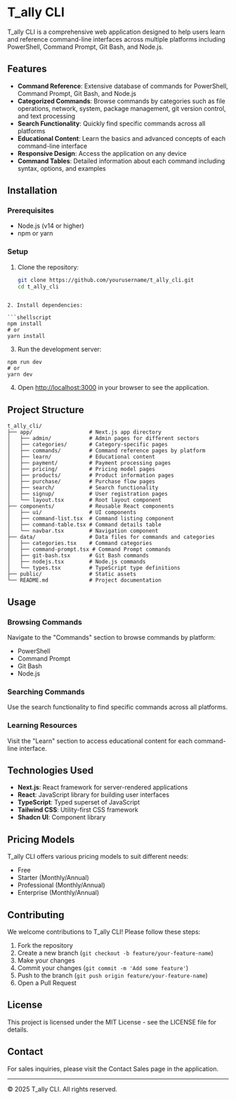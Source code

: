 # T_ally CLI

T_ally CLI is a comprehensive web application designed to help users learn and reference command-line interfaces across multiple platforms including PowerShell, Command Prompt, Git Bash, and Node.js.

## Features

- **Command Reference**: Extensive database of commands for PowerShell, Command Prompt, Git Bash, and Node.js
- **Categorized Commands**: Browse commands by categories such as file operations, network, system, package management, git version control, and text processing
- **Search Functionality**: Quickly find specific commands across all platforms
- **Educational Content**: Learn the basics and advanced concepts of each command-line interface
- **Responsive Design**: Access the application on any device
- **Command Tables**: Detailed information about each command including syntax, options, and examples

## Installation

### Prerequisites

- Node.js (v14 or higher)
- npm or yarn

### Setup

1. Clone the repository:
   ```bash
   git clone https://github.com/yourusername/t_ally_cli.git
   cd t_ally_cli
```

2. Install dependencies:

```shellscript
npm install
# or
yarn install
```


3. Run the development server:

```shellscript
npm run dev
# or
yarn dev
```


4. Open [http://localhost:3000](http://localhost:3000) in your browser to see the application.


## Project Structure

```
t_ally_cli/
├── app/                  # Next.js app directory
│   ├── admin/            # Admin pages for different sectors
│   ├── categories/       # Category-specific pages
│   ├── commands/         # Command reference pages by platform
│   ├── learn/            # Educational content
│   ├── payment/          # Payment processing pages
│   ├── pricing/          # Pricing model pages
│   ├── products/         # Product information pages
│   ├── purchase/         # Purchase flow pages
│   ├── search/           # Search functionality
│   ├── signup/           # User registration pages
│   └── layout.tsx        # Root layout component
├── components/           # Reusable React components
│   ├── ui/               # UI components
│   ├── command-list.tsx  # Command listing component
│   ├── command-table.tsx # Command details table
│   └── navbar.tsx        # Navigation component
├── data/                 # Data files for commands and categories
│   ├── categories.tsx    # Command categories
│   ├── command-prompt.tsx # Command Prompt commands
│   ├── git-bash.tsx      # Git Bash commands
│   ├── nodejs.tsx        # Node.js commands
│   └── types.tsx         # TypeScript type definitions
├── public/               # Static assets
└── README.md             # Project documentation
```

## Usage

### Browsing Commands

Navigate to the "Commands" section to browse commands by platform:

- PowerShell
- Command Prompt
- Git Bash
- Node.js


### Searching Commands

Use the search functionality to find specific commands across all platforms.

### Learning Resources

Visit the "Learn" section to access educational content for each command-line interface.

## Technologies Used

- **Next.js**: React framework for server-rendered applications
- **React**: JavaScript library for building user interfaces
- **TypeScript**: Typed superset of JavaScript
- **Tailwind CSS**: Utility-first CSS framework
- **Shadcn UI**: Component library


## Pricing Models

T_ally CLI offers various pricing models to suit different needs:

- Free
- Starter (Monthly/Annual)
- Professional (Monthly/Annual)
- Enterprise (Monthly/Annual)


## Contributing

We welcome contributions to T_ally CLI! Please follow these steps:

1. Fork the repository
2. Create a new branch (`git checkout -b feature/your-feature-name`)
3. Make your changes
4. Commit your changes (`git commit -m 'Add some feature'`)
5. Push to the branch (`git push origin feature/your-feature-name`)
6. Open a Pull Request


## License

This project is licensed under the MIT License - see the LICENSE file for details.

## Contact

For sales inquiries, please visit the Contact Sales page in the application.

---

© 2025 T_ally CLI. All rights reserved.
```


